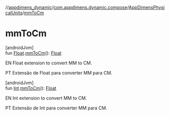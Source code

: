 //[appdimens_dynamic](../../../index.md)/[com.appdimens.dynamic.compose](../index.md)/[AppDimensPhysicalUnits](index.md)/[mmToCm](mm-to-cm.md)

# mmToCm

[androidJvm]\
fun [Float](https://kotlinlang.org/api/core/kotlin-stdlib/kotlin/-float/index.html).[mmToCm](mm-to-cm.md)(): [Float](https://kotlinlang.org/api/core/kotlin-stdlib/kotlin/-float/index.html)

EN Float extension to convert MM to CM.

PT Extensão de Float para converter MM para CM.

[androidJvm]\
fun [Int](https://kotlinlang.org/api/core/kotlin-stdlib/kotlin/-int/index.html).[mmToCm](mm-to-cm.md)(): [Float](https://kotlinlang.org/api/core/kotlin-stdlib/kotlin/-float/index.html)

EN Int extension to convert MM to CM.

PT Extensão de Int para converter MM para CM.